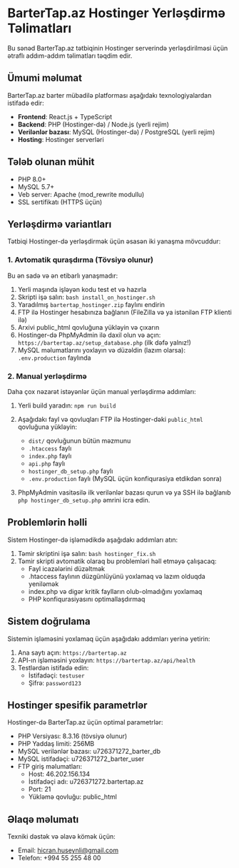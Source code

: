 # BarterTap.az Hostinger Yerləşdirmə Təlimatları

Bu sənəd BarterTap.az tətbiqinin Hostinger serverində yerləşdirilməsi üçün ətraflı addım-addım təlimatları təqdim edir.

## Ümumi məlumat

BarterTap.az barter mübadilə platforması aşağıdakı texnologiyalardan istifadə edir:

- **Frontend**: React.js + TypeScript
- **Backend**: PHP (Hostinger-də) / Node.js (yerli rejim)
- **Verilənlər bazası**: MySQL (Hostinger-də) / PostgreSQL (yerli rejim)
- **Hosting**: Hostinger serverləri

## Tələb olunan mühit

- PHP 8.0+ 
- MySQL 5.7+
- Veb server: Apache (mod_rewrite modullu)
- SSL sertifikatı (HTTPS üçün)

## Yerləşdirmə variantları

Tətbiqi Hostinger-də yerləşdirmək üçün əsasən iki yanaşma mövcuddur:

### 1. Avtomatik quraşdırma (Tövsiyə olunur)

Bu ən sadə və ən etibarlı yanaşmadır:

1. Yerli maşında işləyən kodu test et və hazırla
2. Skripti işə salın: `bash install_on_hostinger.sh`
3. Yaradılmış `bartertap_hostinger.zip` faylını endirin
4. FTP ilə Hostinger hesabınıza bağlanın (FileZilla və ya istənilən FTP klienti ilə)
5. Arxivi public_html qovluğuna yükləyin və çıxarın
6. Hostinger-də PhpMyAdmin ilə daxil olun və açın: `https://bartertap.az/setup_database.php` (ilk dəfə yalnız!)
7. MySQL məlumatlarını yoxlayın və düzəldin (lazım olarsa): `.env.production` faylında

### 2. Manual yerləşdirmə

Daha çox nəzarət istəyənlər üçün manual yerləşdirmə addımları:

1. Yerli build yaradın: `npm run build`
2. Aşağıdakı fayl və qovluqları FTP ilə Hostinger-dəki `public_html` qovluğuna yükləyin:
   - `dist/` qovluğunun bütün məzmunu
   - `.htaccess` faylı
   - `index.php` faylı
   - `api.php` faylı
   - `hostinger_db_setup.php` faylı
   - `.env.production` faylı (MySQL üçün konfiqurasiya etdikdən sonra)
   
3. PhpMyAdmin vasitəsilə ilk verilənlər bazası qurun və ya SSH ilə bağlanıb `php hostinger_db_setup.php` əmrini icra edin.

## Problemlərin həlli

Sistem Hostinger-də işləmədikdə aşağıdakı addımları atın:

1. Təmir skriptini işə salın: `bash hostinger_fix.sh`
2. Təmir skripti avtomatik olaraq bu problemləri həll etməyə çalışacaq:
   - Fayl icazələrini düzəltmək
   - .htaccess faylının düzgünlüyünü yoxlamaq və lazım olduqda yeniləmək
   - index.php və digər kritik faylların olub-olmadığını yoxlamaq
   - PHP konfiqurasiyasını optimallaşdırmaq

## Sistem doğrulama

Sistemin işləməsini yoxlamaq üçün aşağıdakı addımları yerinə yetirin:

1. Ana saytı açın: `https://bartertap.az`
2. API-ın işləməsini yoxlayın: `https://bartertap.az/api/health`
3. Testlərdən istifadə edin:
   - İstifadəçi: `testuser`
   - Şifrə: `password123`

## Hostinger spesifik parametrlər

Hostinger-də BarterTap.az üçün optimal parametrlər:

- PHP Versiyası: 8.3.16 (tövsiyə olunur)
- PHP Yaddaş limiti: 256MB
- MySQL verilənlər bazası: u726371272_barter_db
- MySQL istifadəçi: u726371272_barter_user
- FTP giriş məlumatları:
  - Host: 46.202.156.134
  - İstifadəçi adı: u726371272.bartertap.az
  - Port: 21
  - Yükləmə qovluğu: public_html

## Əlaqə məlumatı

Texniki dəstək və əlavə kömək üçün:

- Email: hicran.huseynli@gmail.com
- Telefon: +994 55 255 48 00